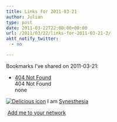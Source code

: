 ```yaml
---
title: Links for 2011-03-21
author: Julian
type: post
date: 2011-03-22T22:00:00+00:00
url: /2011/03/22/links-for-2011-03-21-2/
aktt_notify_twitter:
  - no

---
```

Bookmarks I&#8217;ve shared on 2011-03-21:

  * [404 Not Found][1]  
    404 Not Found  
    none

<p class="deliciouslink">
  <a href="https://del.icio.us/synesthesia" title="See all my bookmarks on del.icio.us"><img src="https://www.synesthesia.co.uk/images/deliciousicon.jpg" alt="Delicious icon" /></a>&nbsp;I am <a href="https://del.icio.us/synesthesia" title="See all my bookmarks on del.icio.us">Synesthesia</a>
</p>

<p class="deliciouslink">
  <a href="https://del.icio.us/network?add=synesthesia" title="Add me to your del.icio.us network"><img src="https://www.synesthesia.co.uk/images/add.gif" alt="" /></a>&nbsp;<a href="https://del.icio.us/network?add=synesthesia" title="Add me to your del.icio.us network">Add me to your network</a>
</p>

 [1]: https://feeds.delicious.com/v2/rss/synesthesia